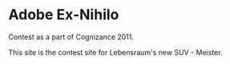 Adobe Ex-Nihilo
===============

Contest as a part of Cognizance 2011. 

This site is the contest site for Lebensraum's new SUV - Meister.

